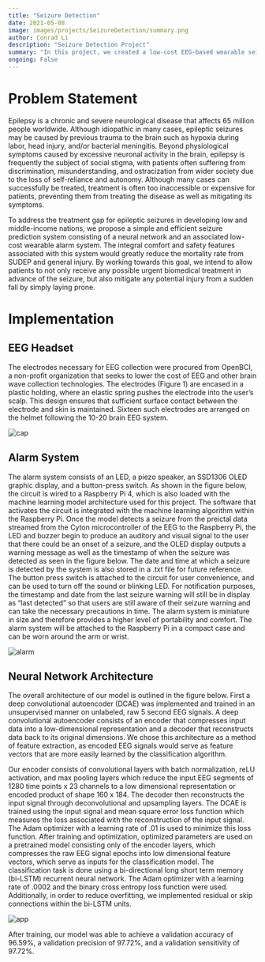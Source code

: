 ```yaml
---
title: "Seizure Detection"
date: 2021-05-08
image: images/projects/SeizureDetection/summary.png
author: Conrad Li
description: "Seizure Detection Project"
summary: "In this project, we created a low-cost EEG-based wearable seizure detection alarm system"
ongoing: False
---
```


# Problem Statement

Epilepsy is a chronic and severe neurological disease that affects 65 million people worldwide. Although idiopathic in many cases, epileptic seizures may be caused by previous trauma to the brain such as hypoxia during labor, head injury, and/or bacterial meningitis. Beyond physiological symptoms caused by excessive neuronal activity in the brain, epilepsy is frequently the subject of social stigma, with patients often suffering from discrimination, misunderstanding, and ostracization from wider society due to the loss of self-reliance and autonomy. Although many cases can successfully be treated, treatment is often too inaccessible or expensive for patients, preventing them from treating the disease as well as mitigating its symptoms.

To address the treatment gap for epileptic seizures in developing low and middle-income nations, we propose a simple and efficient seizure prediction system consisting of a neural network and an associated low-cost wearable alarm system. The integral comfort and safety features associated with this system would greatly reduce the mortality rate from SUDEP and general injury. By working towards this goal, we intend to allow patients to not only receive any possible urgent biomedical treatment in advance of the seizure, but also mitigate any potential injury from a sudden fall by simply laying prone.

# Implementation

## EEG Headset
The electrodes necessary for EEG collection were procured from OpenBCI, a non-profit organization that seeks to lower the cost of EEG and other brain wave collection technologies. The electrodes (Figure 1) are encased in a plastic holding, where an elastic spring pushes the electrode into the user’s scalp. This design ensures that sufficient surface contact between the electrode and skin is maintained. Sixteen such electrodes are arranged on the helmet following the 10-20 brain EEG system.

![cap](/images/projects/SeizureDetection/cap.jpg)

## Alarm System

The alarm system consists of an LED, a piezo speaker, an SSD1306 OLED graphic display, and a button-press switch. As shown in the figure below, the circuit is wired to a Raspberry Pi 4, which is also loaded with the machine learning model architecture used for this project. The software that activates the circuit is integrated with the machine learning algorithm within the Raspberry Pi. Once the model detects a seizure from the preictal data streamed from the Cyton microcontroller of the EEG to the Raspberry Pi, the LED and buzzer begin to produce an auditory and visual signal to the user that there could be an onset of a seizure, and the OLED display outputs a warning message as well as the timestamp of when the seizure was detected as seen in the figure below. The date and time at which a seizure is detected by the system is also stored in a .txt file for future reference. The button press switch is attached to the circuit for user convenience, and can be used to turn off the sound or blinking LED. For notification purposes, the timestamp and date from the last seizure warning will still be in display as “last detected” so that users are still aware of their seizure warning and can take the necessary precautions in time. The alarm system is miniature in size and therefore provides a higher level of portability and comfort. The alarm system will be attached to the Raspberry Pi in a compact case and can be worn around the arm or wrist.

![alarm](/images/projects/SeizureDetection/alarm.png)

## Neural Network Architecture 
The overall architecture of our model is outlined in the figure below. First a deep convolutional autoencoder (DCAE) was implemented and trained in an unsupervised manner on unlabeled, raw 5 second EEG signals. A deep convolutional autoencoder consists of an encoder that compresses input data into a low-dimensional representation and a decoder that reconstructs data back to its original dimensions. We chose this architecture as a method of feature extraction, as encoded EEG signals would serve as feature vectors that are more easily learned by the classification algorithm.
 
Our encoder consists of convolutional layers with batch normalization, reLU activation, and max pooling layers which reduce the input EEG segments of 1280 time points x 23 channels to a low dimensional representation or encoded product of shape 160 x 184. The decoder then reconstructs the input signal through deconvolutional and upsampling layers. The DCAE is trained using the input signal and mean square error loss function which measures the loss associated with the reconstruction of the input signal. The Adam optimizer with a learning rate of .01 is used to minimize this loss function. After training and optimization, optimized parameters are used on a pretrained model consisting only of the encoder layers, which compresses the raw EEG signal epochs into low dimensional feature vectors, which serve as inputs for the classification model. The classification task is done using a bi-directional long short term memory (bi-LSTM) recurrent neural network. The Adam optimizer with a learning rate of .0002 and the binary cross entropy loss function were used. Additionally, in order to reduce overfitting, we implemented residual or skip connections within the bi-LSTM units.

![app](/images/projects/SeizureDetection/architecture.png)

After training, our model was able to achieve a validation accuracy of 96.59%, a validation precision of 97.72%, and a validation sensitivity of 97.72%.